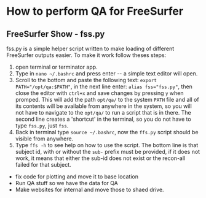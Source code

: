 # How to perform QA for FreeSurfer

## FreeSurfer Show - fss.py
fss.py is a simple helper script written to make loading of different FreeSurfer outputs easier. To make it work follow theses steps:
1. open terminal or terminator app.
2. Type in `nano ~/.bashrc` and press enter -- a simple text editor will open.
3. Scroll to the bottom and paste the following text: `export PATH="/opt/qa:$PATH"`, in the next line enter: `alias fss="fss.py"`, then close the editor with `ctrl+x` and save changes by pressing `y` when promped. This will add the path `opt/qa/` to the system `PATH` file and all of its contents will be available from anywhere in the system, so you will not have to navigate to the `opt/qa/` to run a script that is in there. The second line creates a 'shortcut' in the terminal, so you do not have to type `fss.py`, just `fss`.
4. Back in terminal type `source ~/.bashrc`, now the `ffs.py` script should be visible from anywhere. 
5. Type `ffs -h` to see help on how to use the script. The bottom line is that subject id, with or without the `sub-` prefix must be provided, if it does not work, it means that either the sub-id does not exist or the recon-all failed for that subject.

- fix code for plotting and move it to base location
- Run QA stuff so we have the data for QA
- Make websites for internal and move those to shaed drive.

